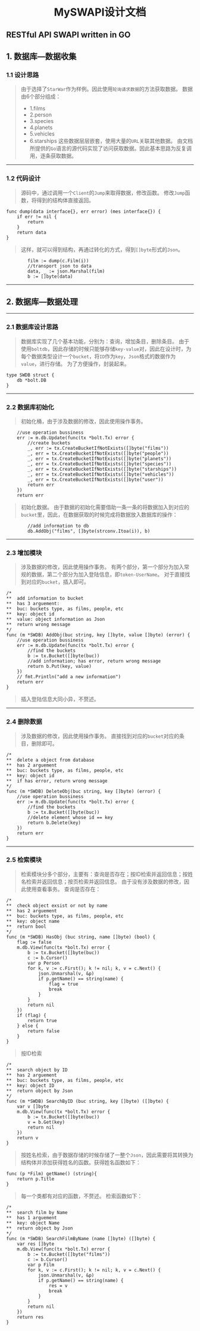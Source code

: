 # <center>MySWAPI设计文档<center>
RESTful API SWAPI written in GO
----------------------------------

## 1. 数据库—数据收集

### 1.1 设计思路

> 由于选择了`StarWar`作为样例。因此使用`轮询请求数据`的方法获取数据。
> 数据由6个部分组成：
> - 1.films
> - 2.person
> - 3.species
> - 4.planets
> - 5.vehicles
> - 6.starships
> 这些数据层层嵌套，使用大量的`URL`关联其他数据。
> 由文档所提供的`Go`语言的源代码实现了访问获取数据。因此基本思路为反复调用，逐条获取数据。

------------------------------
### 1.2 代码设计

> 源码中，通过调用一个`Client`的`Jump`来取得数据，修改函数。
> 修改`Jump`函数，将得到的结构体直接返回。
```
func dump(data interface{}, err error) (mes interface{}) {
	if err != nil {
		return
	}
	return data
}
```

> 这样，就可以得到结构，再通过转化的方式，得到`[]byte`形式的`Json`。

```
		film := dump(c.Film(i))
		//transport json to data
		data, _ := json.Marshal(film)
		b := []byte(data)
```

---------------------------------

## 2. 数据库—数据处理

----------------------

### 2.1 数据库设计思路

> 数据库实现了几个基本功能，分别为：查询，增加条目，删除条目。
> 由于使用`boltdb`，因此存储的时候只能够存储`key-value`对，因此在设计时，为每个数据类型设计一个`bucket`，将`ID`作为`key`，`Json`格式的数据作为`value`，进行存储。
> 为了方便操作，封装起来。

```
type SWDB struct {
	db *bolt.DB
}
```

--------------------

### 2.2 数据库初始化

> 初始化桶，由于涉及数据的修改，因此使用操作事务。
```
	//use operation bussiness
	err := m.db.Update(func(tx *bolt.Tx) error {
		//create buckets
		_, err := tx.CreateBucketIfNotExists([]byte("films"))
		_, err = tx.CreateBucketIfNotExists([]byte("people"))
		_, err = tx.CreateBucketIfNotExists([]byte("planets"))
		_, err = tx.CreateBucketIfNotExists([]byte("species"))
		_, err = tx.CreateBucketIfNotExists([]byte("starships"))
		_, err = tx.CreateBucketIfNotExists([]byte("vehicles"))
		_, err = tx.CreateBucketIfNotExists([]byte("user"))
		return err
	})
	return err
```

> 初始化数据。
> 由于数据的初始化需要借助一条一条的将数据加入到对应的`bucket`里，因此，在数据获取的时候完成将数据放入数据库的操作：

```
		//add information to db
		db.AddObj("films", []byte(strconv.Itoa(i)), b)
```

--------------------

### 2.3 增加模块

> 涉及数据的修改，因此使用操作事务。
> 有两个部分，第一个部分为加入常规的数据，第二个部分为加入登陆信息，即`token-UserName`。
> 对于直接找到对应的`bucket`，插入即可。

```
/*
**	add information to bucket
**	has 3 arguement:
**	buc: buckets type, as films, people, etc
**	key: object id
**	value: object information as Json
**	return wrong message
*/
func (m *SWDB) AddObj(buc string, key []byte, value []byte) (error) {
	//use operation bussiness
	err := m.db.Update(func(tx *bolt.Tx) error {
		//find the buckets
		b := tx.Bucket([]byte(buc))
		//add information; has error, return wrong message
		return b.Put(key, value)
	})
	// fmt.Println("add a new information")
	return err
}
```

> 插入登陆信息大同小异，不赘述。

--------------------------

### 2.4 删除数据

> 涉及数据的修改，因此使用操作事务。
> 直接找到对应的`bucket`对应的条目，删除即可。

```
/*
**	delete a object from database
**	has 2 arguement
**	buc: buckets type, as films, people, etc
**	key: object id
**	if has error, return wrong message
*/
func (m *SWDB) DeleteObj(buc string, key []byte) (error) {
	//use operation bussiness
	err := m.db.Update(func(tx *bolt.Tx) error {
		//find the buckets
		b := tx.Bucket([]byte(buc))
		//delete element whose id == key
		return b.Delete(key)
	})
	return err
}
```

----------------------------

### 2.5 检索模块

> 检索模块分多个部分，主要有：查询是否存在；按ID检索并返回信息；按姓名检索并返回信息；按页检索并返回信息。
> 由于没有涉及数据的修改，因此使用查看事务。
> 查询是否存在：

```
/*
**	check object exsist or not by name
**	has 2 arguement
**	buc: buckets type, as films, people, etc
**	key: object name
**	return bool
*/
func (m *SWDB) HasObj (buc string, name []byte) (bool) {
	flag := false
	m.db.View(func(tx *bolt.Tx) error {
        b := tx.Bucket([]byte(buc))
        c := b.Cursor()
        var p Person
	    for k, v := c.First(); k != nil; k, v = c.Next() {
			json.Unmarshal(v, &p)
			if p.getName() == string(name) {
				flag = true
				break
			}
		}
        return nil
    })
    if (flag) {
    	return true
    } else {
    	return false
    }
}
```

> 按ID检索

```
/*
**	search object by ID
**	has 2 arguement
**	buc: buckets type, as films, people, etc
**	key: object ID
**	return object by Json
*/
func (m *SWDB) SearchByID (buc string, key []byte) ([]byte) {
	var v []byte
	m.db.View(func(tx *bolt.Tx) error {
        b := tx.Bucket([]byte(buc))
        v = b.Get(key)
        return nil
    })
    return v
}
```

> 按姓名检索，由于数据存储的时候存储了一整个`Json`，因此需要将其转换为结构体并添加获得姓名的函数。获得姓名函数如下：

```
func (p *Film) getName() (string){
	return p.Title
}
```

> 每一个类都有对应的函数，不赘述。
> 检索函数如下：

```
/*
**	search film by Name
**	has 1 arguement
**	key: object Name
**	return object by Json
*/
func (m *SWDB) SearchFilmByName (name []byte) ([]byte) {
	var res []byte
	m.db.View(func(tx *bolt.Tx) error {
        b := tx.Bucket([]byte("films"))
        c := b.Cursor()
        var p Film
	    for k, v := c.First(); k != nil; k, v = c.Next() {
			json.Unmarshal(v, &p)
			if p.getName() == string(name) {
				res = v
				break
			}
		}
        return nil
    })
    return res
}
```
